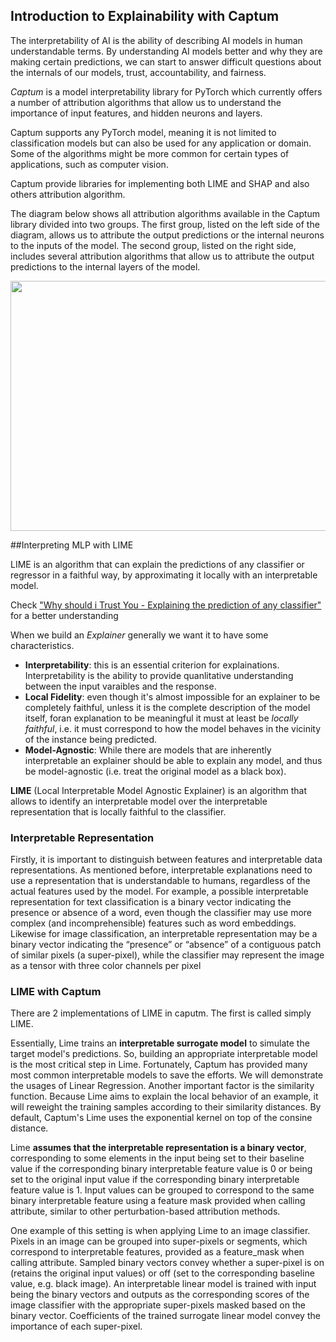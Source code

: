 ## Introduction to Explainability with Captum

The interpretability of AI is the ability of describing AI models in human understandable terms. By understanding AI models better and why they are making certain predictions, we can start to answer difficult questions about the internals of our models, trust, accountability, and fairness.

*Captum* is a model interpretability library for PyTorch which currently offers a number of attribution algorithms that allow us to understand the importance of input features, and hidden neurons and layers. 

Captum supports any PyTorch model, meaning it is not limited to classification models but can also be used for any application or domain. Some of the algorithms might be more common for certain types of applications, such as computer vision.

Captum provide libraries for implementing both LIME and SHAP and also others attribution algorithm.

The diagram below shows all attribution algorithms available in the Captum library divided into two groups. The first group, listed on the left side of the diagram, allows us to attribute the output predictions or the internal neurons to the inputs of the model. The second group, listed on the right side, includes several attribution algorithms that allow us to attribute the output predictions to the internal layers of the model. 

<center>  <img src="https://drive.google.com/uc?export=view&id=1Y_kly2vU15h7F0WY2HOKRBQFemXJljBr" width="950" height="400"> </center> 



##Interpreting MLP with LIME

LIME is an algorithm that can explain the predictions of any classifier or regressor in a faithful way, by approximating it locally with an interpretable model.

Check ["Why should i Trust You - Explaining the prediction of any classifier"](https://arxiv.org/pdf/1602.04938.pdf) for a better understanding 

When we build an *Explainer* generally we want it to have some characteristics. 
- **Interpretability**: this is an essential criterion for explainations. Interpretability is the ability to provide quanlitative understanding between the input varaibles and the response.
- **Local Fidelity**: even though it's almost impossible for an explainer to be completely faithful, unless it is the complete description of the model itself, foran explanation to be meaningful it must at least be *locally faithful*, i.e. it must correspond to how the model behaves in the vicinity of the instance being predicted.
- **Model-Agnostic**: While there are models that are inherently interpretable an explainer should be able to explain any model, and thus be model-agnostic (i.e. treat the original model as a black box). 

**LIME** (Local Interpretable Model Agnostic Explainer) is an algorithm that allows to identify an interpretable model over the interpretable representation that is locally faithful to the classifier. 

### Interpretable Representation

Firstly, it is important to distinguish between features and interpretable data
representations. As mentioned before, interpretable explanations need to use a representation that is understandable to humans, regardless of the actual features used by the model. For example, a possible interpretable representation
for text classification is a binary vector indicating the presence or absence of a word, even though the classifier may use more complex (and incomprehensible) features such as word embeddings. Likewise for image classification, an interpretable representation may be a binary vector indicating the “presence” or “absence” of a contiguous patch of similar
pixels (a super-pixel), while the classifier may represent the
image as a tensor with three color channels per pixel



### LIME with Captum

There are 2 implementations of LIME in caputm. The first is called simply LIME.

Essentially, Lime trains an **interpretable surrogate model** to simulate the target model's predictions. So, building an appropriate interpretable model is the most critical step in Lime. Fortunately, Captum has provided many most common interpretable models to save the efforts. We will demonstrate the usages of Linear Regression. Another important factor is the similarity function. Because Lime aims to explain the local behavior of an example, it will reweight the training samples according to their similarity distances. By default, Captum's Lime uses the exponential kernel on top of the consine distance.

Lime **assumes that the interpretable representation is a binary vector**, corresponding to some elements in the input being set to their baseline value if the corresponding binary interpretable feature value is 0 or being set to the original input value if the corresponding binary interpretable feature value is 1. Input values can be grouped to correspond to the same binary interpretable feature using a feature mask provided when calling attribute, similar to other perturbation-based attribution methods.

One example of this setting is when applying Lime to an image classifier. Pixels in an image can be grouped into super-pixels or segments, which correspond to interpretable features, provided as a feature_mask when calling attribute. Sampled binary vectors convey whether a super-pixel is on (retains the original input values) or off (set to the corresponding baseline value, e.g. black image). An interpretable linear model is trained with input being the binary vectors and outputs as the corresponding scores of the image classifier with the appropriate super-pixels masked based on the binary vector. Coefficients of the trained surrogate linear model convey the importance of each super-pixel.
